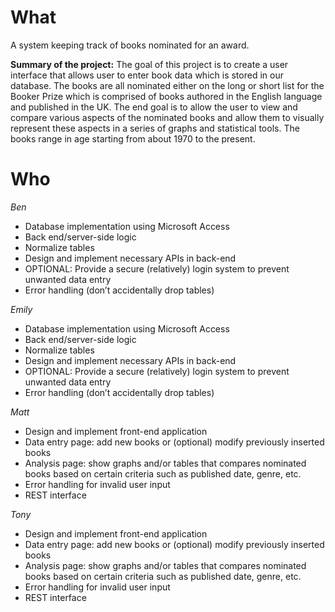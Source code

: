 # What
A system keeping track of books nominated for an award.

**Summary of the project:** The goal of this project is to create a user interface that allows user to enter book data which is stored in our database. The books are all nominated either on the long or short list for the Booker Prize which is comprised of books authored in the English language and published in the UK. The end goal is to allow the user to view and compare various aspects of the nominated books and allow them to visually represent these aspects in a series of graphs and statistical tools. The books range in age starting from about 1970 to the present.


# Who
_Ben_
* Database implementation using Microsoft Access
* Back end/server-side logic
* Normalize tables
* Design and implement necessary APIs in back-end
* OPTIONAL: Provide a secure (relatively) login system to prevent unwanted data entry
* Error handling (don’t accidentally drop tables)

_Emily_ 
* Database implementation using Microsoft Access
* Back end/server-side logic
* Normalize tables
* Design and implement necessary APIs in back-end
* OPTIONAL: Provide a secure (relatively) login system to prevent unwanted data entry
* Error handling (don’t accidentally drop tables)

_Matt_ 
* Design and implement front-end application
* Data entry page: add new books or (optional) modify previously inserted books 
* Analysis page: show graphs and/or tables that compares nominated books based on certain criteria such as published date, genre, etc.
* Error handling for invalid user input
* REST interface

_Tony_ 
* Design and implement front-end application
* Data entry page: add new books or (optional) modify previously inserted books 
* Analysis page: show graphs and/or tables that compares nominated books based on certain criteria such as published date, genre, etc.
* Error handling for invalid user input
* REST interface
